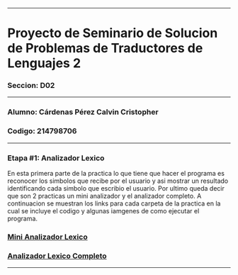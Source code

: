 __________________________________________________________________________________
# Proyecto de Seminario de Solucion de Problemas de Traductores de Lenguajes 2
### Seccion: D02
__________________________________________________________________________________
### Alumno: Cárdenas Pérez Calvin Cristopher 
### Codigo: 214798706
__________________________________________________________________________________

### Etapa #1: Analizador Lexico
En esta primera parte de la practica lo que tiene que hacer el programa es reconocer los simbolos que recibe por el usuario y asi mostrar un resultado identificando cada simbolo que escribio el usuario. Por ultimo queda decir que son 2 practicas un mini analizador y el analizador completo.
A continuacion se muestran los links para cada carpeta de la practica en la cual se incluye el codigo y algunas iamgenes de como ejecutar el programa.

### [Mini Analizador Lexico](MiniAnalizadorLexico/)


### [Analizador Lexico Completo](AnalizadorLexicoCompleto/)
____________________________________________________________________________________
